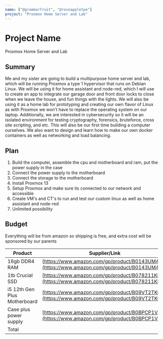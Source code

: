 ```yaml
---
name: ["@grammarfruit", "@roseappletpe"]
project: "Proxmox Home Server and Lab"
---
```


# Project Name

Proxmox Home Server and Lab

## Summary

Me and my sister are going to build a multipurpose home server and lab, which will be running Proxmox a type 1 hypervisor that runs on Debian Linux. We will be using it for home assistant and node-red, which I will use to create an app to integrate our garage door and front door locks to close when we leave the house, and fun things with the lights. We will also be using it as a home lab for prototyping and creating our own flavor of Linux as with Proxmox we won't have to replace the operating system on our laptop. Additionally, we are interested in cybersecurity so it will be an isolated environment for testing cryptography, forensics, bruteforce, cross site scripting, and etc. This will also be our first time building a computer ourselves. We also want to design and learn how to make our own docker containers as well as networking and load balancing.

## Plan

1. Build the computer, assemble the cpu and motherboard and ram, put the power supply in the case
2. Connect the power supply to the motherboard
3. Connect the storage to the motherboard
4. Install Proxmox 13
5. Setup Proxmox and make sure its connected to our network and accessible
6. Create VM's and CT's to run and test our custom linux as well as home assistant and node-red
7. Unlimited possibility

## Budget

Everything will be from amazon so shipping is free, and extra cost will be sponsored by our parents

| Product         | Supplier/Link                         | Cost   |
| --------------- | ------------------------------------- | ------ |
| 16gb DDR4 RAM   | [https://www.amazon.com/gp/product/B0143UM4TC](https://www.amazon.com/gp/product/B0143UM4TC) | $48.99  |
| 1tb Crucial SSD | [https://www.amazon.com/gp/product/B078211KBB](https://www.amazon.com/gp/product/B078211KBB)  | $69.99 |
| i5 12th Gen Plus Motherboard | [https://www.amazon.com/gp/product/B09VT2TKQP](https://www.amazon.com/gp/product/B09VT2TKQP)  | $292.98 |
| Case plus power supply | [https://www.amazon.com/gp/product/B0BPCP1V5Y](https://www.amazon.com/gp/product/B0BPCP1V5Y)  | $135.98 |
| Total           |                                       | $547.94 |
